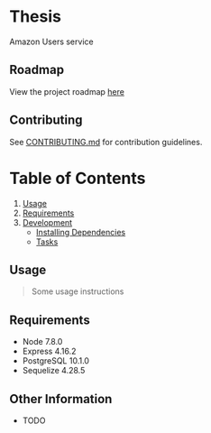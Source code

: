 # Thesis

Amazon Users service

## Roadmap

View the project roadmap [here](LINK_TO_DOC)

## Contributing

See [CONTRIBUTING.md](CONTRIBUTING.md) for contribution guidelines.

# Table of Contents

1. [Usage](#Usage)
2. [Requirements](#requirements)
3. [Development](#development)
    - [Installing Dependencies](#installing-dependencies)
    - [Tasks](#tasks)

## Usage

> Some usage instructions

## Requirements

- Node 7.8.0
- Express 4.16.2
- PostgreSQL 10.1.0
- Sequelize 4.28.5

## Other Information

- TODO
